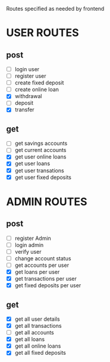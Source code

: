 Routes specified as needed by frontend
# USER ROUTES
## post
- [ ] login user 
- [ ] register user
- [ ] create fixed deposit
- [ ] create online loan
- [x] withdrawal
- [ ] deposit
- [x] transfer
## get
- [ ] get savings accounts
- [ ] get current accounts
- [x] get user online loans
- [x] get user loans
- [x] get user transations
- [x] get user fixed deposits

# ADMIN ROUTES
## post
- [ ] register Admin
- [ ] login admin
- [ ] verify user
- [ ] change account status
- [ ] get accounts per user
- [x] get loans per user
- [x] get transactions per user
- [x] get fixed deposits per user

## get
- [x] get all user details
- [x] get all transactions
- [ ] get all accounts
- [x] get all loans
- [x] get all online loans
- [x] get all fixed deposits